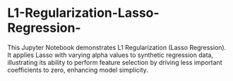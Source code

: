 # L1-Regularization-Lasso-Regression-
This Jupyter Notebook demonstrates L1 Regularization (Lasso Regression). It applies Lasso with varying alpha values to synthetic regression data, illustrating its ability to perform feature selection by driving less important coefficients to zero, enhancing model simplicity.

